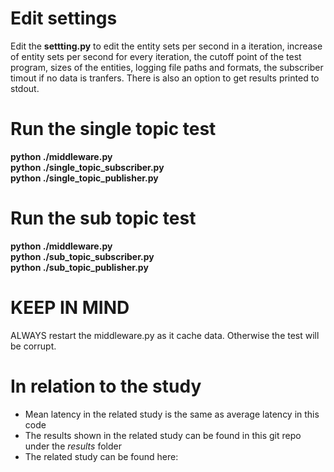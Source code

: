 # Edit settings
Edit the <strong>settting.py</strong> to edit the entity sets per second in a iteration, increase of entity sets per second for every iteration, the cutoff point of the test program, sizes of the entities, logging file paths and formats, the subscriber timout if no data is tranfers. There is also an option to get results printed to stdout.

# Run the single topic test
<strong>
python ./middleware.py <br>
python ./single_topic_subscriber.py <br>
python ./single_topic_publisher.py
</strong>

# Run the sub topic test
<strong>
python ./middleware.py <br>
python ./sub_topic_subscriber.py <br>
python ./sub_topic_publisher.py
</strong>

# KEEP IN MIND
ALWAYS restart the middleware.py as it cache data. Otherwise the test will be corrupt.

# In relation to the study
* Mean latency in the related study is the same as average latency in this code
* The results shown in the related study can be found in this git repo under the *results* folder
* The related study can be found here: 
